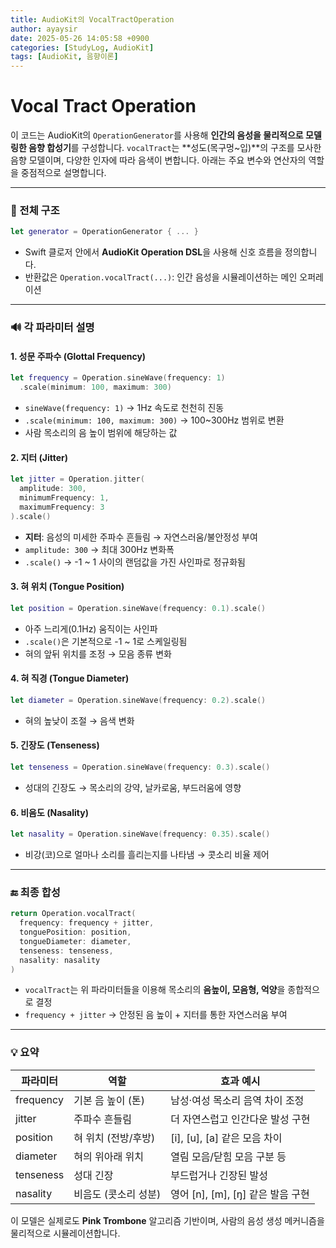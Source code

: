 ```yaml
---
title: AudioKit의 VocalTractOperation
author: ayaysir
date: 2025-05-26 14:05:58 +0900
categories: [StudyLog, AudioKit]
tags: [AudioKit, 음향이론]
---
```


# Vocal Tract Operation

이 코드는 AudioKit의 `OperationGenerator`를 사용해 **인간의 음성을 물리적으로 모델링한 음향 합성기**를 구성합니다. `vocalTract`는 \*\*성도(목구멍\~입)\*\*의 구조를 모사한 음향 모델이며, 다양한 인자에 따라 음색이 변합니다. 아래는 주요 변수와 연산자의 역할을 중점적으로 설명합니다.

---

### 🔁 전체 구조

```swift
let generator = OperationGenerator { ... }
```

* Swift 클로저 안에서 **AudioKit Operation DSL**을 사용해 신호 흐름을 정의합니다.
* 반환값은 `Operation.vocalTract(...)`: 인간 음성을 시뮬레이션하는 메인 오퍼레이션

---

### 🔊 각 파라미터 설명

#### 1. 성문 주파수 (Glottal Frequency)

```swift
let frequency = Operation.sineWave(frequency: 1)
  .scale(minimum: 100, maximum: 300)
```

* `sineWave(frequency: 1)` → 1Hz 속도로 천천히 진동
* `.scale(minimum: 100, maximum: 300)` → 100\~300Hz 범위로 변환
* 사람 목소리의 음 높이 범위에 해당하는 값

#### 2. 지터 (Jitter)

```swift
let jitter = Operation.jitter(
  amplitude: 300,
  minimumFrequency: 1,
  maximumFrequency: 3
).scale()
```

* **지터**: 음성의 미세한 주파수 흔들림 → 자연스러움/불안정성 부여
* `amplitude: 300` → 최대 300Hz 변화폭
* `.scale()` → -1 \~ 1 사이의 랜덤값을 가진 사인파로 정규화됨

#### 3. 혀 위치 (Tongue Position)

```swift
let position = Operation.sineWave(frequency: 0.1).scale()
```

* 아주 느리게(0.1Hz) 움직이는 사인파
* `.scale()`은 기본적으로 -1 \~ 1로 스케일링됨
* 혀의 앞뒤 위치를 조정 → 모음 종류 변화

#### 4. 혀 직경 (Tongue Diameter)

```swift
let diameter = Operation.sineWave(frequency: 0.2).scale()
```

* 혀의 높낮이 조절 → 음색 변화

#### 5. 긴장도 (Tenseness)

```swift
let tenseness = Operation.sineWave(frequency: 0.3).scale()
```

* 성대의 긴장도 → 목소리의 강약, 날카로움, 부드러움에 영향

#### 6. 비음도 (Nasality)

```swift
let nasality = Operation.sineWave(frequency: 0.35).scale()
```

* 비강(코)으로 얼마나 소리를 흘리는지를 나타냄 → 콧소리 비율 제어

---

### 🔚 최종 합성

```swift
return Operation.vocalTract(
  frequency: frequency + jitter,
  tonguePosition: position,
  tongueDiameter: diameter,
  tenseness: tenseness,
  nasality: nasality
)
```

* `vocalTract`는 위 파라미터들을 이용해 목소리의 **음높이, 모음형, 억양**을 종합적으로 결정
* `frequency + jitter` → 안정된 음 높이 + 지터를 통한 자연스러움 부여

---

### 💡 요약

| 파라미터      | 역할           | 효과 예시                        |
| --------- | ------------ | ---------------------------- |
| frequency | 기본 음 높이 (톤)  | 남성·여성 목소리 음역 차이 조정           |
| jitter    | 주파수 흔들림      | 더 자연스럽고 인간다운 발성 구현           |
| position  | 혀 위치 (전방/후방) | \[i], \[u], \[a] 같은 모음 차이    |
| diameter  | 혀의 위아래 위치    | 열림 모음/닫힘 모음 구분 등             |
| tenseness | 성대 긴장        | 부드럽거나 긴장된 발성                 |
| nasality  | 비음도 (콧소리 성분) | 영어 \[n], \[m], \[ŋ] 같은 발음 구현 |

이 모델은 실제로도 **Pink Trombone** 알고리즘 기반이며, 사람의 음성 생성 메커니즘을 물리적으로 시뮬레이션합니다.
